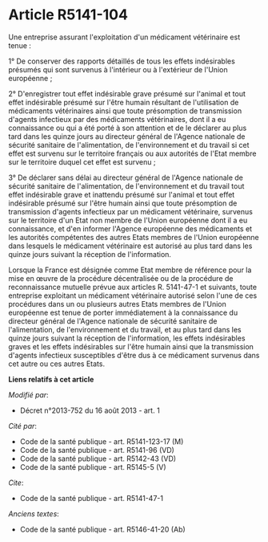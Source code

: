 # Article R5141-104

Une entreprise assurant l'exploitation d'un médicament vétérinaire est tenue : 

1° De conserver des rapports détaillés de tous les effets indésirables présumés qui sont survenus à l'intérieur ou à
l'extérieur de  l'Union européenne ; 

2° D'enregistrer tout effet indésirable grave présumé sur l'animal et tout effet indésirable présumé sur l'être humain
résultant de l'utilisation de médicaments vétérinaires ainsi que toute présomption de transmission d'agents infectieux par
des médicaments vétérinaires, dont il a eu connaissance ou qui a été porté à son attention et de le déclarer au plus tard
dans les quinze jours au directeur général de l'Agence nationale de sécurité sanitaire de l'alimentation, de l'environnement
et du travail si cet effet est survenu sur le territoire français ou aux autorités de l'Etat membre sur le territoire duquel
cet effet est survenu ; 

3° De déclarer sans délai au directeur général de l'Agence nationale de sécurité sanitaire de l'alimentation, de
l'environnement et du travail tout effet indésirable grave et inattendu présumé sur l'animal et tout effet indésirable
présumé sur l'être humain ainsi que toute présomption de transmission d'agents infectieux par un médicament vétérinaire,
survenus sur le territoire d'un Etat non membre de  l'Union européenne dont il a eu connaissance, et d'en informer l'Agence
européenne des médicaments et les autorités compétentes des autres Etats membres de  l'Union européenne dans lesquels le
médicament vétérinaire est autorisé au plus tard dans les quinze jours suivant la réception de l'information. 

Lorsque la France est désignée comme Etat membre de référence pour la mise en œuvre de la procédure décentralisée ou de la
procédure de reconnaissance mutuelle prévue aux articles R. 5141-47-1 et suivants, toute entreprise exploitant un médicament
vétérinaire autorisé selon l'une de ces procédures dans un ou plusieurs autres Etats membres de  l'Union européenne est tenue
de porter immédiatement à la connaissance du directeur général de l'Agence nationale de sécurité sanitaire de l'alimentation,
de l'environnement et du travail, et au plus tard dans les quinze jours suivant la réception de l'information, les effets
indésirables graves et les effets indésirables sur l'être humain ainsi que la transmission d'agents infectieux susceptibles
d'être dus à ce médicament survenus dans cet autre ou ces autres Etats.

**Liens relatifs à cet article**

_Modifié par_:

  - Décret n°2013-752 du 16 août 2013 - art. 1

_Cité par_:

  - Code de la santé publique - art. R5141-123-17 (M)
  - Code de la santé publique - art. R5141-96 (VD)
  - Code de la santé publique - art. R5142-43 (VD)
  - Code de la santé publique - art. R5145-5 (V)

_Cite_:

  - Code de la santé publique - art. R5141-47-1

_Anciens textes_:

  - Code de la santé publique - art. R5146-41-20 (Ab)
